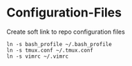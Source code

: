 # Configuration-Files

Create soft link to repo configuration files
```
ln -s bash_profile ~/.bash_profile
ln -s tmux.conf ~/.tmux.conf
ln -s vimrc ~/.vimrc
```
